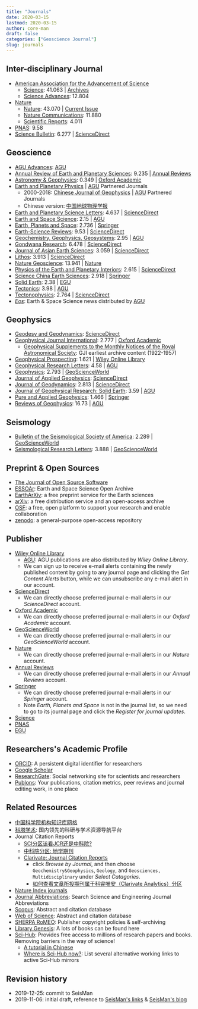 ```yaml
---
title: "Journals"
date: 2020-03-15
lastmod: 2020-03-15
author: core-man
draft: false
categories: ["Geoscience Journal"]
slug: journals
---
```


## Inter-disciplinary Journal

- [American Association for the Advancement of Science](https://www.aaas.org)
    - [Science](https://science.sciencemag.org): 41.063 | [Archives](https://science.sciencemag.org/content/by/year)
    - [Science Advances](https://advances.sciencemag.org): 12.804
- [Nature](https://www.nature.com)
    - [Nature](https://www.nature.com): 43.070 | [Current Issue](https://www.nature.com/nature/current-issue)
    - [Nature Communications](https://www.nature.com/ncomms): 11.880
    - [Scientific Reports](https://www.nature.com/srep): 4.011
- [PNAS](https://www.pnas.org): 9.58
- [Science Bulletin](https://www.sciencedirect.com/journal/science-bulletin): 6.277 | [ScienceDirect](https://www.sciencedirect.com)


## Geoscience

- [AGU Advances](https://agupubs.onlinelibrary.wiley.com/journal/2576604x): [AGU](https://agupubs.onlinelibrary.wiley.com)
- [Annual Review of Earth and Planetary Sciences](https://www.annualreviews.org/journal/earth): 9.235 | [Annual Reviews](https://www.annualreviews.org)
- [Astronomy & Geophysics](https://academic.oup.com/astrogeo): 0.349 | [Oxford Academic](https://academic.oup.com/journals)
- [Earth and Planetary Physics](http://www.eppcgs.org) | [AGU](https://agupubs.onlinelibrary.wiley.com) Partnered Journals
    - 2000-2018: [Chinese Journal of Geophysics](https://agupubs.onlinelibrary.wiley.com/journal/23260440) | [AGU](https://agupubs.onlinelibrary.wiley.com) Partnered Journals
    - Chinese version: [中国地球物理学报](http://www.geophy.cn/CN/volumn/home.shtml)
- [Earth and Planetary Science Letters](https://www.sciencedirect.com/journal/earth-and-planetary-science-letters): 4.637 | [ScienceDirect](https://www.sciencedirect.com)
- [Earth and Space Science](https://agupubs.onlinelibrary.wiley.com/journal/23335084): 2.15 | [AGU](https://agupubs.onlinelibrary.wiley.com)
- [Earth, Planets and Space](https://link.springer.com/journal/40623): 2.736 | [Springer](https://www.springer.com)
- [Earth-Science Reviews](https://www.sciencedirect.com/journal/earth-science-reviews): 9.53 | [ScienceDirect](https://www.sciencedirect.com)
- [Geochemistry, Geophysics, Geosystems](https://agupubs.onlinelibrary.wiley.com/journal/15252027): 2.95 | [AGU](https://agupubs.onlinelibrary.wiley.com)
- [Gondwana Research](https://www.sciencedirect.com/journal/gondwana-research): 6.478 | [ScienceDirect](https://www.sciencedirect.com)
- [Journal of Asian Earth Sciences](https://www.journals.elsevier.com/journal-of-asian-earth-sciences): 3.059 | [ScienceDirect](https://www.sciencedirect.com)
- [Lithos](https://www.sciencedirect.com/journal/lithos): 3.913 | [ScienceDirect](https://www.sciencedirect.com)
- [Nature Geoscience](https://www.nature.com/ngeo): 13.941 | [Nature](https://www.nature.com)
- [Physics of the Earth and Planetary Interiors](https://www.sciencedirect.com/journal/physics-of-the-earth-and-planetary-interiors): 2.615 | [ScienceDirect](https://www.sciencedirect.com)
- [Science China Earth Sciences](https://www.springer.com/journal/11430): 2.918 | [Springer](https://www.springer.com)
- [Solid Earth](https://www.solid-earth.net/index.html): 2.38 | [EGU](https://www.egu.eu/publications/open-access-journals)
- [Tectonics](https://agupubs.onlinelibrary.wiley.com/journal/19449194): 3.98 | [AGU](https://agupubs.onlinelibrary.wiley.com)
- [Tectonophysics](https://www.sciencedirect.com/journal/tectonophysics): 2.764 | [ScienceDirect](https://www.sciencedirect.com)
- [*Eos*](https://eos.org): Earth & Space Science news distributed by [AGU](https://agupubs.onlinelibrary.wiley.com)


## Geophysics

- [Geodesy and Geodynamics](https://www.sciencedirect.com/journal/geodesy-and-geodynamics): [ScienceDirect](https://www.sciencedirect.com)
- [Geophysical Journal International](https://academic.oup.com/gji): 2.777 | [Oxford Academic](https://academic.oup.com/journals)
    - [Geophysical Supplements to the Monthly Notices of the Royal Astronomical Society](https://academic.oup.com/gsmnras): GJI earliest archive content (1922-1957)
- [Geophysical Prospecting](https://onlinelibrary.wiley.com/journal/13652478): 1.621 | [Wiley Online Library](https://onlinelibrary.wiley.com)
- [Geophysical Research Letters](https://agupubs.onlinelibrary.wiley.com/journal/19448007): 4.58 | [AGU](https://agupubs.onlinelibrary.wiley.com)
- [Geophysics](https://pubs.geoscienceworld.org/geophysics): 2.793 | [GeoScienceWorld](https://pubs.geoscienceworld.org)
- [Journal of Applied Geophysics](https://www.sciencedirect.com/journal/journal-of-applied-geophysics): [ScienceDirect](https://www.sciencedirect.com)
- [Journal of Geodynamics](https://www.sciencedirect.com/journal/journal-of-geodynamics): 2.813 | [ScienceDirect](https://www.sciencedirect.com)
- [Journal of Geophysical Research: Solid Earth](https://agupubs.onlinelibrary.wiley.com/journal/21699356): 3.59 | [AGU](https://agupubs.onlinelibrary.wiley.com)
- [Pure and Applied Geophysics](https://link.springer.com/journal/24): 1.466 | [Springer](https://www.springer.com)
- [Reviews of Geophysics](https://agupubs.onlinelibrary.wiley.com/journal/19449208): 16.73 | [AGU](https://agupubs.onlinelibrary.wiley.com)


## Seismology

- [Bulletin of the Seismological Society of America](https://pubs.geoscienceworld.org/bssa): 2.289 | [GeoScienceWorld](https://pubs.geoscienceworld.org)
- [Seismological Research Letters](https://pubs.geoscienceworld.org/srl): 3.888 | [GeoScienceWorld](https://pubs.geoscienceworld.org)


## Preprint & Open Sources

- [The Journal of Open Source Software](https://joss.theoj.org/)
- [ESSOAr](https://www.essoar.org/): Earth and Space Science Open Archive
- [EarthArXiv](https://eartharxiv.org/): a free preprint service for the Earth sciences
- [arXiv](https://arxiv.org/): a free distribution service and an open-access archive
- [OSF](https://osf.io/): a free, open platform to support your research and enable collaboration
- [zenodo](https://zenodo.org/): a general-purpose open-access repository


## Publisher

- [Wiley Online Library](https://onlinelibrary.wiley.com)
    - [AGU](https://agupubs.onlinelibrary.wiley.com): AGU publications are also distributed by *Wiley Online Library*.
    - We can sign up to receive e-mail alerts containing the newly published content by going to any journal page and clicking the *Get Content Alerts* button, while we can unsubscribe any e-mail alert in our account.
- [ScienceDirect](https://www.sciencedirect.com)
    - We can directly choose preferred journal e-mail alerts in our *ScienceDirect* account.
- [Oxford Academic](https://academic.oup.com/journals)
    - We can directly choose preferred journal e-mail alerts in our *Oxford Academic* account.
- [GeoScienceWorld](https://pubs.geoscienceworld.org)
    - We can directly choose preferred journal e-mail alerts in our *GeoScienceWorld* account.
- [Nature](https://www.nature.com)
    - We can directly choose preferred journal e-mail alerts in our *Nature* account.
- [Annual Reviews](https://www.annualreviews.org)
    - We can directly choose preferred journal e-mail alerts in our *Annual Reviews* account.
- [Springer](https://www.springer.com)
    - We can directly choose preferred journal e-mail alerts in our *Springer* account.
    - Note *Earth, Planets and Space* is not in the journal list, so we need to go to its journal page and click the *Register for journal updates*.
- [Science](https://science.sciencemag.org)
- [PNAS](https://www.pnas.org)
- [EGU](https://www.egu.eu/publications/open-access-journals)


## Researchers's Academic Profile

- [ORCID](https://orcid.org/): A persistent digital identifier for researchers
- [Google Scholar](https://scholar.google.com/)
- [ResearchGate](https://www.researchgate.net): Social networking site for scientists and researchers
- [Publons](https://publons.com/): Your publications, citation metrics, peer reviews and journal editing work, in one place


## Related Resources

- [中国科学院机构知识库网格](http://www.irgrid.ac.cn)
- [科塔学术](https://www.sciping.com/): 国内领先的科研与学术资源导航平台
- Journal Citation Reports
    - [SCI分区该看JCR还是中科院?](https://zhuanlan.zhihu.com/p/78144183)
    - [中科院分区: 地学期刊](http://www.gaokeyan.com/journal/index.php?t=subject&sid=8&p=1&jcr=0)
    - [Clarivate: Journal Citation Reports](https://jcr.clarivate.com/JCRLandingPageAction.action)
        - click *Browse by Journal*, and then choose `Geochemistry&Geophysics`, `Geology`, and `Geosciences, Multidisciplinary` under *Select Catagories*.
        - [如何查看文章所投期刊属于科睿唯安（Clarivate Analytics）分区](https://blog.csdn.net/weixin_43042467/article/details/103478549)
- [Nature Index journals](https://www.natureindex.com/faq#journals)
- [Journal Abbreviations](https://woodward.library.ubc.ca/research-help/journal-abbreviations): Search Science and Engineering Journal Abbreviations
- [Scopus](https://www.scopus.com/): Abstract and citation database
- [Web of Science](https://www.webofknowledge.com): Abstract and citation database
- [SHERPA RoMEO](http://www.sherpa.ac.uk/romeo/index.php): Publisher copyright policies & self-archiving
- [Library Genesis](http://gen.lib.rus.ec): A lots of books can be found here
- [Sci-Hub](http://sci-hub.tw/): Provides free access to millions of research papers and books. Removing barriers in the way of science!
    - [A tutorial in Chinese](https://gmt-china.org/blog/sci-hub/)
    - [Where is Sci-Hub now?](https://whereisscihub.now.sh/): List several alternative working links to active Sci-Hub mirrors


## Revision history

- 2019-12-25: commit to SeisMan
- 2019-11-06: initial draft, reference to [SeisMan's links](https://link.seisman.info) & [SeisMan's blog](https://blog.seisman.info/journals)

